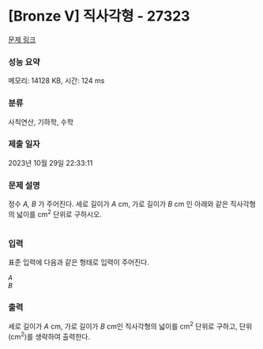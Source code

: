 # [Bronze V] 직사각형 - 27323 

[문제 링크](https://www.acmicpc.net/problem/27323) 

### 성능 요약

메모리: 14128 KB, 시간: 124 ms

### 분류

사칙연산, 기하학, 수학

### 제출 일자

2023년 10월 29일 22:33:11

### 문제 설명

<p>정수 <var>A, B</var> 가 주어진다. 세로 길이가 <var>A</var> cm, 가로 길이가 <var>B</var> cm 인 아래와 같은 직사각형의 넓이를 cm<sup>2</sup> 단위로 구하시오.</p>

<p style="text-align: center;"><img alt="" src="https://upload.acmicpc.net/4709c305-92ed-40a0-ab2e-3ade81daed95/-/preview/"></p>

### 입력 

 <p>표준 입력에 다음과 같은 형태로 입력이 주어진다.</p>

<pre><var>A</var>
<var>B</var></pre>

### 출력 

 <p>세로 길이가 <var>A</var> cm, 가로 길이가 <var>B</var> cm인 직사각형의 넓이를 cm<sup>2</sup> 단위로 구하고, 단위 (cm<sup>2</sup>)를 생략하여 출력한다.</p>

